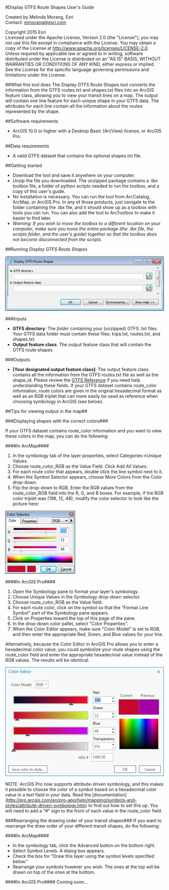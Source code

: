 #Display GTFS Route Shapes User's Guide

Created by Melinda Morang, Esri  
Contact: <mmorang@esri.com>

Copyright 2015 Esri  
Licensed under the Apache License, Version 2.0 (the "License"); you may not use this file except in compliance with the License.  You may obtain a copy of the License at <http://www.apache.org/licenses/LICENSE-2.0>.  Unless required by applicable law or agreed to in writing, software distributed under the License is distributed on an "AS IS" BASIS, WITHOUT WARRANTIES OR CONDITIONS OF ANY KIND, either express or implied.  See the License for the specific language governing permissions and limitations under the License.

##What this tool does
The Display GTFS Route Shapes tool converts the information from the GTFS routes.txt and shapes.txt files into an ArcGIS feature class, allowing you to view your transit lines on a map.  The output will contain one line feature for each unique shape in your GTFS data.  The attributes for each line contain all the information about the routes represented by the shape.

##Software requirements
- ArcGIS 10.0 or higher with a Desktop Basic (ArcView) license, or ArcGIS Pro.

##Data requirements
- A valid GTFS dataset that contains the optional shapes.txt file.

##Getting started
- Download the tool and save it anywhere on your computer.
- Unzip the file you downloaded.  The unzipped package contains a .tbx toolbox file, a folder of python scripts needed to run the toolbox, and a copy of this user's guide.
- No installation is necessary.  You can run the tool from ArcCatalog, ArcMap, or ArcGIS Pro.  In any of those products, just navigate to the folder containing the .tbx file, and it should show up as a toolbox with tools you can run.  You can also add the tool to ArcToolbox to make it easier to find later.
- *Warning: If you wish to move the toolbox to a different location on your computer, make sure you move the entire package (the .tbx file, the scripts folder, and the user's guide) together so that the toolbox does not become disconnected from the scripts.*

##Running *Display GTFS Route Shapes*

![Screenshot of tool dialog](https://github.com/ArcGIS/public-transit-tools/blob/master/display-GTFS-route-shapes/images/Screenshot_DisplayGTFSRouteShapes_Dialog.png)

###Inputs
- **GTFS directory**:  The *folder* containing your (unzipped) GTFS .txt files.  Your GTFS data folder must contain these files: trips.txt, routes.txt, and shapes.txt.
- **Output feature class**:  The output feature class that will contain the GTFS route shapes.

###Outputs
- **[Your designated output feature class]**: The output feature class contains all the information from the GTFS routes.txt file as well as the shape_id. Please review the [GTFS Reference](https://developers.google.com/transit/gtfs/reference) if you need help understanding these fields.  If your GTFS dataset contains route_color information, route colors are given in the original hexadecimal format as well as an RGB triplet that can more easily be used as reference when choosing symbology in ArcGIS (see below).

##Tips for viewing output in the map##

###Displaying shapes with the correct colors###

If your GTFS dataset contains route_color information and you want to view these colors in the map, you can do the following:

####In ArcMap####
1. In the symbology tab of the layer properties, select Categories->Unique Values.
2. Choose route_color_RGB as the Value Field.  Click Add All Values.
3. For each route color that appears, double click the line symbol next to it.
4. When the Symbol Selector appears, choose More Colors from the Color drop-down.
5. Flip the drop-down to RGB.  Enter the RGB values from the route_color_RGB field into the R, G, and B boxes.  For example, if the RGB color triplet was (198, 12, 48), modify the color selector to look like the picture here:

![Screenshot of ArcMap RGB symbology picker](https://github.com/ArcGIS/public-transit-tools/blob/master/display-GTFS-route-shapes/images/Screenshot_RGB_ArcMap.png)

####In ArcGIS Pro####
1. Open the Symbology pane to format your layer's symbology.
2. Choose Unique Values in the Symbology drop-down selector.
3. Choose route_color_RGB as the Value field.
4. For each route color, click on the symbol so that the "Format Line Symbol" part of the Symbology pane appears.
5. Click on Properties toward the top of this page of the pane.
6. In the drop-down color pallet, select "Color Properties".
7. When the Color Editor appears, make sure "Color Model" is set to RGB, and then enter the appropriate Red, Green, and Blue values for your line.

Alternatively, because the Color Editor in ArcGIS Pro allows you to enter a hexadecimal color value, you could symbolize your route shapes using the route_color field and enter the appropriate hexadecimal value instead of the RGB values.  The results will be identical.

![Screenshot of Pro RGB symbology picker](https://github.com/ArcGIS/public-transit-tools/blob/master/display-gtfs-route-shapes/images/Screenshot_RGB_Pro.png)

NOTE: ArcGIS Pro now supports attribute-driven symbology, and this makes it possible to choose the color of a symbol based on a hexadecimal color value in a text field in your data.  Read the [documentation] (http://pro.arcgis.com/en/pro-app/help/mapping/symbols-and-styles/attribute-driven-symbology.htm) to find out how to set this up.  You will need to add a "#" sign to the front of each value in the route_color field.

###Rearranging the drawing order of your transit shapes###
If you want to rearrange the draw order of your different transit shapes, do the following:

####In ArcMap#### 
- In the symbology tab, click the Advanced button on the bottom right.
- Select Symbol Levels.  A dialog box appears.
- Check the box for "Draw this layer using the symbol levels specified below."
- Rearrange your symbols however you wish.  The ones at the top will be drawn on top of the ones at the bottom.

####In ArcGIS Pro####
Coming soon...